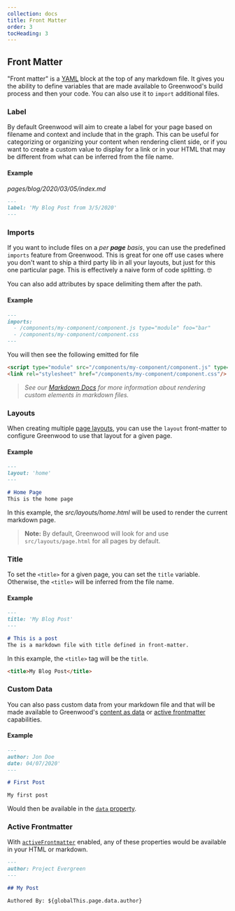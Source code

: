 ```yaml
---
collection: docs
title: Front Matter
order: 3
tocHeading: 3
---
```


## Front Matter

"Front matter" is a [YAML](https://yaml.org/) block at the top of any markdown file.  It gives you the ability to define variables that are made available to Greenwood's build process and then your code. You can also use it to `import` additional files.

### Label

By default Greenwood will aim to create a label for your page based on filename and context and include that in the graph.  This can be useful for categorizing or organizing your content when rendering client side, or if you want to create a custom value to display for a link or in your HTML that may be different from what can be inferred from the file name.

#### Example
_pages/blog/2020/03/05/index.md_
```md
---
label: 'My Blog Post from 3/5/2020'
---

```

### Imports
If you want to include files on a _per **page** basis_, you can use the predefined `imports` feature from Greenwood.  This is great for one off use cases where you don't want to ship a third party lib in all your layouts, but just for this one particular page.  This is effectively a naive form of code splitting.  🤓

You can also add attributes by space delimiting them after the path.

#### Example
```md
---
imports:
  - /components/my-component/component.js type="module" foo="bar"
  - /components/my-component/component.css
---
```

You will then see the following emitted for file
```html
<script type="module" src="/components/my-component/component.js" type="module" foo="bar"></script>
<link rel="stylesheet" href="/components/my-component/component.css"/>
```

> _See our [Markdown Docs](/docs/markdown#imports) for more information about rendering custom elements in markdown files._

### Layouts
When creating multiple [page layouts](/docs/layouts/), you can use the `layout` front-matter to configure Greenwood to use that layout for a given page.

#### Example
```md
---
layout: 'home'
---

# Home Page
This is the home page
```

In this example, the _src/layouts/home.html_ will be used to render the current markdown page.

> **Note:** By default, Greenwood will look for and use `src/layouts/page.html` for all pages by default.


### Title
To set the `<title>` for a given page, you can set the `title` variable.  Otherwise, the `<title>` will be inferred from the file name.

#### Example
```md
---
title: 'My Blog Post'
---

# This is a post
The is a markdown file with title defined in front-matter.
```

In this example, the `<title>` tag will be the `title`.
```html
<title>My Blog Post</title>
```

### Custom Data

You can also pass custom data from your markdown file and that will be made available to Greenwood's [content as data](/docs/data/) or [active frontmatter](/docs/configuration/#active-frontmatter) capabilities.


#### Example
```md
---
author: Jon Doe
date: 04/07/2020'
---

# First Post

My first post
```

Would then be available in the [`data` property](/docs/data/#page-data).

### Active Frontmatter

With [`activeFrontmatter`](/docs/configuration/#active-frontmatter) enabled, any of these properties would be available in your HTML or markdown.
 
```md
---
author: Project Evergreen
---

## My Post

Authored By: ${globalThis.page.data.author}
```